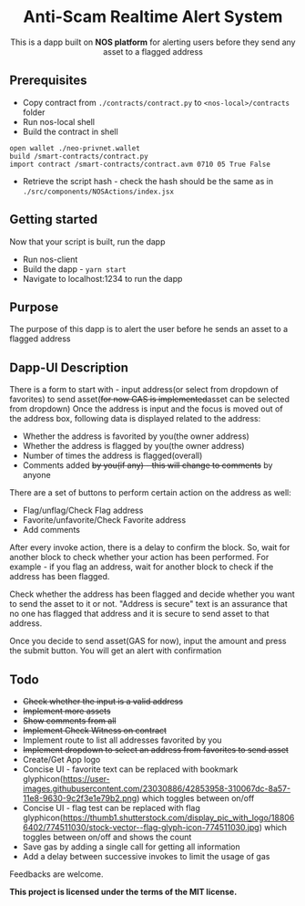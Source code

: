 <h1 align="center">Anti-Scam Realtime Alert System</h1>

<p align="center">
  This is a dapp built on <strong>NOS platform</strong> for alerting users before they send any asset to a flagged address
</p>

## Prerequisites
* Copy contract from `./contracts/contract.py` to `<nos-local>/contracts` folder
* Run nos-local shell
* Build the contract in shell
```
open wallet ./neo-privnet.wallet
build /smart-contracts/contract.py
import contract /smart-contracts/contract.avm 0710 05 True False
```
* Retrieve the script hash - check the hash should be the same as in `./src/components/NOSActions/index.jsx`

## Getting started
Now that your script is built, run the dapp
* Run nos-client
* Build the dapp - `yarn start`
* Navigate to localhost:1234 to run the dapp


## Purpose
The purpose of this dapp is to alert the user before he sends an asset to a flagged address

## Dapp-UI Description
There is a form to start with - input address(or select from dropdown of favorites) to send asset(~~for now GAS is implemented~~asset can be selected from dropdown)
Once the address is input and the focus is moved out of the address box,
following data is displayed related to the address:

* Whether the address is favorited by you(the owner address)
* Whether the address is flagged by you(the owner address)
* Number of times the address is flagged(overall)
* Comments added ~~by you(if any) - this will change to comments~~ by anyone

There are a set of buttons to perform certain action on the address as well:

* Flag/unflag/Check Flag address
* Favorite/unfavorite/Check Favorite address
* Add comments

After every invoke action, there is a delay to confirm the block. So, wait for another
block to check whether your action has been performed.
For example - if you flag an address, wait for another block to check if the address
has been flagged.

Check whether the address has been flagged and decide whether you want to send the
asset to it or not. "Address is secure" text is an assurance that no one has flagged that address
and it is secure to send asset to that address.

Once you decide to send asset(GAS for now), input the amount and press the submit button.
You will get an alert with confirmation

## Todo
* ~~Check whether the input is a valid address~~
* ~~Implement more assets~~
* ~~Show comments from all~~
* ~~Implement Check Witness on contract~~
* Implement route to list all addresses favorited by you
* ~~Implement dropdown to select an address from favorites to send asset~~
* Create/Get App logo
* Concise UI - favorite text can be replaced with bookmark glyphicon(https://user-images.githubusercontent.com/23030886/42853958-310067dc-8a57-11e8-9630-9c2f3e1e79b2.png) which toggles between on/off
* Concise UI - flag test can be replaced with flag glyphicon(https://thumb1.shutterstock.com/display_pic_with_logo/188066402/774511030/stock-vector--flag-glyph-icon-774511030.jpg) which toggles between on/off and shows the count
* Save gas by adding a single call for getting all information
* Add a delay between successive invokes to limit the usage of gas

Feedbacks are welcome.

<strong>This project is licensed under the terms of the MIT license.</strong>
